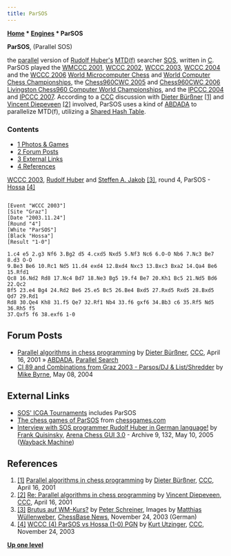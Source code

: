 ```yaml
---
title: ParSOS
---
```

**[Home](Home "Home") \* [Engines](Engines "Engines") \* ParSOS**


**ParSOS**, (Parallel SOS)  

the [parallel](Parallel_Search "Parallel Search") version of [Rudolf Huber's](Rudolf_Huber "Rudolf Huber") [MTD(f)](MTD(f) "MTD(f)") searcher [SOS](SOS "SOS"), written in [C](C "C"). ParSOS played the [WMCCC 2001](WMCCC_2001 "WMCCC 2001"), [WCCC 2002](WCCC_2002 "WCCC 2002"), [WCCC 2003](WCCC_2003 "WCCC 2003"), [WCCC 2004](WCCC_2004 "WCCC 2004") and the [WCCC 2006](WCCC_2006 "WCCC 2006") [World Microcomputer Chess](World_Microcomputer_Chess_Championship "World Microcomputer Chess Championship") and [World Computer Chess Championships](World_Computer_Chess_Championship "World Computer Chess Championship"), the [Chess960CWC 2005](Chess960CWC_2005 "Chess960CWC 2005") and [Chess960CWC 2006](Chess960CWC_2006 "Chess960CWC 2006") [Livingston Chess960 Computer World Championships](Livingston_Chess960_Computer_World_Championship "Livingston Chess960 Computer World Championship"), and the [IPCCC 2004](IPCCC_2004 "IPCCC 2004") and [IPCCC 2007](IPCCC_2007 "IPCCC 2007"). According to a [CCC](CCC "CCC") discussion with [Dieter Bürßner](Dieter_B%C3%BCr%C3%9Fner "Dieter Bürßner") <a id="cite-note-1" href="#cite-ref-1">[1]</a> and [Vincent Diepeveen](Vincent_Diepeveen "Vincent Diepeveen") <a id="cite-note-2" href="#cite-ref-2">[2]</a> involved, ParSOS uses a kind of [ABDADA](ABDADA "ABDADA") to parallelize MTD(f), utilizing a [Shared Hash Table](Shared_Hash_Table "Shared Hash Table").



### Contents


* [1 Photos & Games](#photos-.26-games)
* [2 Forum Posts](#forum-posts)
* [3 External Links](#external-links)
* [4 References](#references)






 [](File:RudolfHuberSteffenJacob.jpg) 
[WCCC 2003](WCCC_2003 "WCCC 2003"), [Rudolf Huber](Rudolf_Huber "Rudolf Huber") and [Steffen A. Jakob](Steffen_A._Jakob "Steffen A. Jakob") <a id="cite-note-3" href="#cite-ref-3">[3]</a>, round 4, ParSOS - [Hossa](Hossa "Hossa") <a id="cite-note-4" href="#cite-ref-4">[4]</a>




```

[Event "WCCC 2003"]
[Site "Graz"]
[Date "2003.11.24"]
[Round "4"]
[White "ParSOS"]
[Black "Hossa"]
[Result "1-0"]

1.c4 e5 2.g3 Nf6 3.Bg2 d5 4.cxd5 Nxd5 5.Nf3 Nc6 6.O-O Nb6 7.Nc3 Be7 8.d3 O-O 
9.Be3 Be6 10.Rc1 Nd5 11.d4 exd4 12.Bxd4 Nxc3 13.Bxc3 Bxa2 14.Qa4 Be6 15.Rfd1 
Qc8 16.Nd2 Rd8 17.Nc4 Bd7 18.Ne3 Bg5 19.f4 Be7 20.Kh1 Bc5 21.Nd5 Bd6 22.Qc2 
Bf5 23.e4 Bg4 24.Rd2 Be6 25.e5 Bc5 26.Be4 Bxd5 27.Rxd5 Rxd5 28.Bxd5 Qd7 29.Rd1 
Rd8 30.Qe4 Kh8 31.f5 Qe7 32.Rf1 Nb4 33.f6 gxf6 34.Bb3 c6 35.Rf5 Nd5 36.Rh5 f5 
37.Qxf5 f6 38.exf6 1-0

```

## Forum Posts


* [Parallel algorithms in chess programming](https://www.stmintz.com/ccc/index.php?id=163888) by [Dieter Bürßner](Dieter_B%C3%BCr%C3%9Fner "Dieter Bürßner"), [CCC](CCC "CCC"), April 16, 2001 » [ABDADA](ABDADA "ABDADA"), [Parallel Search](Parallel_Search "Parallel Search")
* [CI 89 and Combinations from Graz 2003 - Parsos/DJ & List/Shredder](https://www.stmintz.com/ccc/index.php?id=364169) by [Mike Byrne](Michael_Byrne "Michael Byrne"), May 08, 2004


## External Links


* [SOS' ICGA Tournaments](https://www.game-ai-forum.org/icga-tournaments/program.php?id=21) includes ParSOS
* [The chess games of ParSOS](http://www.chessgames.com/player/parsos_%28computer%29.html) from [chessgames.com](http://www.chessgames.com/index.html)
* [Interview with SOS programmer Rudolf Huber in German language!](https://web.archive.org/web/20120106031235/http://www.playwitharena.com/?Newsticker:Archive_9) by [Frank Quisinsky](Frank_Quisinsky "Frank Quisinsky"), [Arena Chess GUI 3.0](Arena "Arena") - Archive 9, 132, May 10, 2005 ([Wayback Machine](https://en.wikipedia.org/wiki/Wayback_Machine))


## References


1. <a id="cite-ref-1" href="#cite-note-1">[1]</a> [Parallel algorithms in chess programming](https://www.stmintz.com/ccc/index.php?id=163888) by [Dieter Bürßner](Dieter_B%C3%BCr%C3%9Fner "Dieter Bürßner"), [CCC](CCC "CCC"), April 16, 2001
2. <a id="cite-ref-2" href="#cite-note-2">[2]</a> [Re: Parallel algorithms in chess programming](https://www.stmintz.com/ccc/index.php?id=163895) by [Vincent Diepeveen](Vincent_Diepeveen "Vincent Diepeveen"), [CCC](CCC "CCC"), April 16, 2001
3. <a id="cite-ref-3" href="#cite-note-3">[3]</a> [Brutus auf WM-Kurs?](http://www.chessbase.de/nachrichten.asp?newsid=2635) by [Peter Schreiner](Peter_Schreiner "Peter Schreiner"), Images by [Matthias Wüllenweber](Matthias_W%C3%BCllenweber "Matthias Wüllenweber"), [ChessBase News](ChessBase "ChessBase"), November 24, 2003 (German)
4. <a id="cite-ref-4" href="#cite-note-4">[4]</a> [WCCC (4) ParSOS vs Hossa (1-0) PGN](https://www.stmintz.com/ccc/index.php?id=330155) by [Kurt Utzinger](Kurt_Utzinger "Kurt Utzinger"), [CCC](CCC "CCC"), November 24, 2003

**[Up one level](Engines "Engines")**







 

